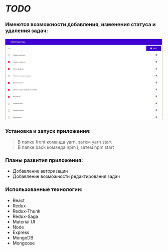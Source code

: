 # ***TODO*** 

### Имеются возможности добавления, изменения статуса и удаления задач:
![screenshot](readme-assets/TODO.jpg)

### Установка и запуск приложения:
> В папке front команда yarn, затем yarn start <br/>
> В папке back команда npm i, затем npm start

### Планы развития приложения:
* Добавление авторизации
* Добавление возможности редактирования задач

### Использованные технологии:
* React
* Redux
* Redux-Thunk
* Redux-Saga
* Material UI
* Node
* Express
* MongoDB
* Mongoose
